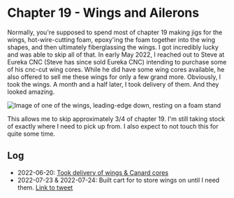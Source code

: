 # Chapter 19 - Wings and Ailerons

Normally, you're supposed to spend most of chapter 19 making jigs for the wings, hot-wire-cutting foam, epoxy'ing the foam together into the wing shapes, and then ultimately fiberglassing the wings. I got incredibly lucky and was able to skip all of that. In early May 2022, I reached out to Steve at Eureka CNC (Steve has since sold Eureka CNC) intending to purchase some of his cnc-cut wing cores. While he did have some wing cores available, he also offered to sell me these wings for only a few grand more. Obviously, I took the wings. A month and a half later, I took delivery of them. And they looked amazing.

![Image of one of the wings, leading-edge down, resting on a foam stand](/assets/images/build_log/chapter_19/wings_as_received.jpg)

This allows me to skip approximately 3/4 of chapter 19. I'm still taking stock of exactly where I need to pick up from. I also expect to not touch this for quite some time.

## Log

- 2022-06-20: [Took delivery of wings & Canard cores](https://twitter.com/younata/status/1539030876050186240)
- 2022-07-23 & 2022-07-24: Built cart for to store wings on until I need them. [Link to tweet](https://twitter.com/younata/status/1552695879600992256)